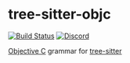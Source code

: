 # tree-sitter-objc

[![Build Status](https://github.com/amaanq/tree-sitter-objc/actions/workflows/ci.yml/badge.svg)](https://github.com/amaanq/tree-sitter-objc/actions/workflows/ci.yml)
[![Discord](https://img.shields.io/discord/1063097320771698699?logo=discord)](https://discord.gg/w7nTvsVJhm)

[Objective C](https://developer.apple.com/library/archive/documentation/Cocoa/Conceptual/ObjectiveC/Introduction/introObjectiveC.html)
grammar for [tree-sitter](https://tree-sitter.github.io)
